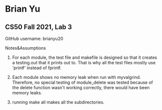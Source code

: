 # Brian Yu
## CS50 Fall 2021, Lab 3

GitHub username: brianyu20

Notes&Assumptions

1. For each module, the test file and makefile is designed so that it creates a testing.out that it prints out to. That is why all the test files mostly use 'printf' instead of fprintf. 

2. Each module shows no memory leak when run with myvalgrind. Therefore, no special testing of module_delete was tested because of the delete function wasn't working correctly, there would have been memory leaks. 

3. running make all makes all the subdirectories. 